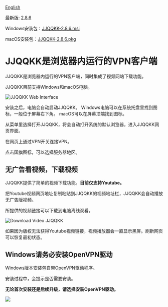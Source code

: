 [English](README_en.md)

最新版: [2.8.6](https://github.com/jjqqkk/jjqqkk/releases/tag/v2.8.6)

Windows安装包：[JJQQKK-2.8.6.msi](http://5.2.73.112/JJQQKK-2.8.6.msi)

macOS安装包：[JJQQKK-2.8.6.pkg](http://5.2.73.112/JJQQKK-2.8.6.pkg)

# JJQQKK是浏览器内运行的VPN客户端

JJQQKK是浏览器内运行的VPN客户端，同时集成了视频网站下载功能。

JJQQKK目前支持Windows和macOS电脑。

![JJQQKK Web Interface](images/jjqqkk.png)

安装之后，电脑会自动启动JJQQKK。
Windows电脑可以在系统托盘里找到图标，一般位于屏幕右下角。
macOS可以在屏幕顶端找到图标。

从菜单里选择打开JJQQKK，将会自动打开系统的默认浏览器，进入JJQQKK网页界面。

在网页上通过VPN开关连接VPN。

点击国旗图标，可以选择服务器地区。

## 无广告看视频，下载视频

JJQQKK提供了简单的视频下载功能。**目前仅支持Youtube。**

把Youtube视频网页地址复制粘贴到JJQQKK的视频地址栏，JJQQKK会自动播放无广告版视频。

所提供的视频链接可以下载到电脑离线观看。

![Download Video JJQQKK](images/jjqqkk-video-download.png)

如果因为版权无法获得Youtube视频链接，视频播放器会一直显示黑屏。刷新网页可以恢复最初状态。

## Windows请务必安装OpenVPN驱动

Windows版本安装包自带OpenVPN驱动程序。

安装过程中，会提示是否需要安装。

**无论首次安装还是后续升级，请选择安装OpenVPN驱动。**

![](images/windows-install-driver.png)